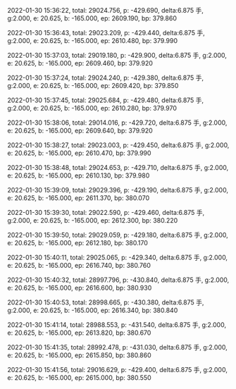 2022-01-30 15:36:22, total: 29024.756, p: -429.690, delta:6.875 手, g:2.000, e: 20.625, b: -165.000, ep: 2609.190, bp: 379.860

2022-01-30 15:36:43, total: 29023.209, p: -429.440, delta:6.875 手, g:2.000, e: 20.625, b: -165.000, ep: 2610.480, bp: 379.990

2022-01-30 15:37:03, total: 29019.180, p: -429.900, delta:6.875 手, g:2.000, e: 20.625, b: -165.000, ep: 2609.460, bp: 379.920

2022-01-30 15:37:24, total: 29024.240, p: -429.380, delta:6.875 手, g:2.000, e: 20.625, b: -165.000, ep: 2609.420, bp: 379.850

2022-01-30 15:37:45, total: 29025.684, p: -429.480, delta:6.875 手, g:2.000, e: 20.625, b: -165.000, ep: 2610.280, bp: 379.970

2022-01-30 15:38:06, total: 29014.016, p: -429.720, delta:6.875 手, g:2.000, e: 20.625, b: -165.000, ep: 2609.640, bp: 379.920

2022-01-30 15:38:27, total: 29023.003, p: -429.450, delta:6.875 手, g:2.000, e: 20.625, b: -165.000, ep: 2610.470, bp: 379.990

2022-01-30 15:38:48, total: 29024.653, p: -429.710, delta:6.875 手, g:2.000, e: 20.625, b: -165.000, ep: 2610.130, bp: 379.980

2022-01-30 15:39:09, total: 29029.396, p: -429.190, delta:6.875 手, g:2.000, e: 20.625, b: -165.000, ep: 2611.370, bp: 380.070

2022-01-30 15:39:30, total: 29022.590, p: -429.460, delta:6.875 手, g:2.000, e: 20.625, b: -165.000, ep: 2612.300, bp: 380.220

2022-01-30 15:39:50, total: 29029.059, p: -429.180, delta:6.875 手, g:2.000, e: 20.625, b: -165.000, ep: 2612.180, bp: 380.170

2022-01-30 15:40:11, total: 29025.065, p: -429.340, delta:6.875 手, g:2.000, e: 20.625, b: -165.000, ep: 2616.740, bp: 380.760

2022-01-30 15:40:32, total: 28997.796, p: -430.840, delta:6.875 手, g:2.000, e: 20.625, b: -165.000, ep: 2616.600, bp: 380.930

2022-01-30 15:40:53, total: 28998.665, p: -430.380, delta:6.875 手, g:2.000, e: 20.625, b: -165.000, ep: 2616.340, bp: 380.840

2022-01-30 15:41:14, total: 28988.553, p: -431.540, delta:6.875 手, g:2.000, e: 20.625, b: -165.000, ep: 2613.820, bp: 380.670

2022-01-30 15:41:35, total: 28992.478, p: -431.030, delta:6.875 手, g:2.000, e: 20.625, b: -165.000, ep: 2615.850, bp: 380.860

2022-01-30 15:41:56, total: 29016.629, p: -429.400, delta:6.875 手, g:2.000, e: 20.625, b: -165.000, ep: 2615.000, bp: 380.550